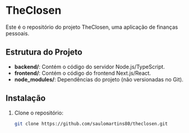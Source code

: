 # TheClosen

Este é o repositório do projeto TheClosen, uma aplicação de finanças pessoais.

## Estrutura do Projeto

- **backend/**: Contém o código do servidor Node.js/TypeScript.
- **frontend/**: Contém o código do frontend Next.js/React.
- **node_modules/**: Dependências do projeto (não versionadas no Git).

## Instalação

1. Clone o repositório:
   ```bash
   git clone https://github.com/saulomartins80/theclosen.git

